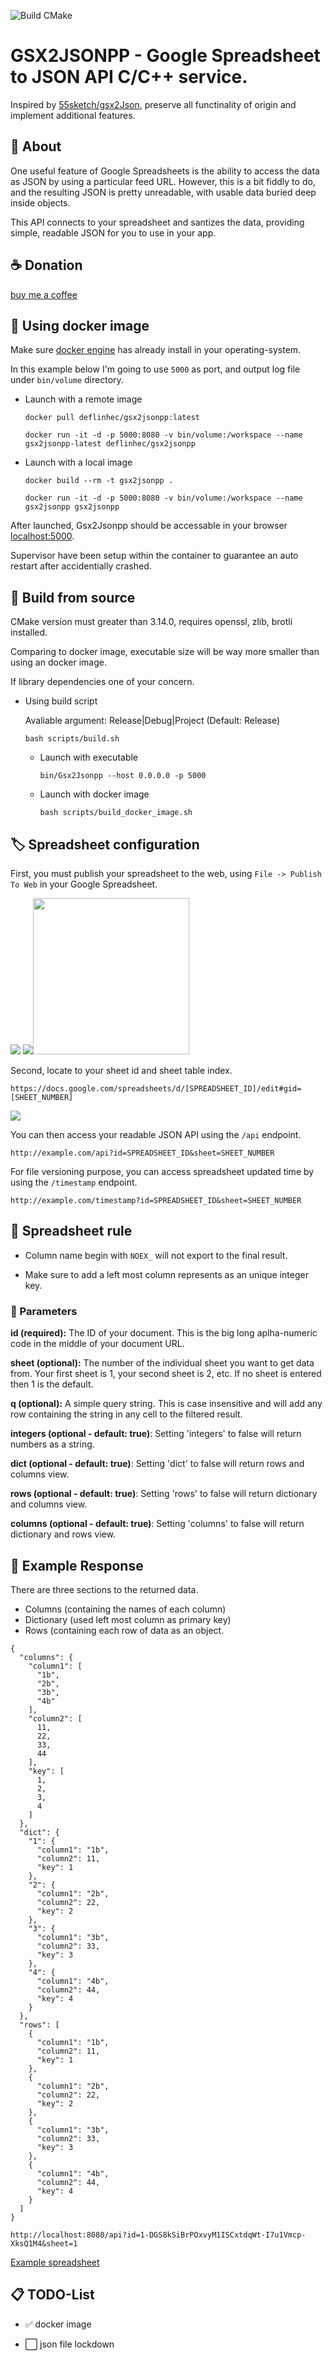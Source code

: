 ![Build CMake](https://github.com/deflinhec/gsx2jsonpp/workflows/Build%20CMake/badge.svg)
# GSX2JSONPP - Google Spreadsheet to JSON API C/C++ service.

Inspired by [55sketch/gsx2Json](https://github.com/55sketch/gsx2json), preserve all functinality of origin and implement additional features.

## :speech_balloon: About
One useful feature of Google Spreadsheets is the ability to access the data as JSON by using a particular feed URL. However, this is a bit fiddly to do, and the resulting JSON is pretty unreadable, with usable data buried deep inside objects.

This API connects to your spreadsheet and santizes the data, providing simple, readable JSON for you to use in your app.

## :coffee: Donation

[buy me a coffee](https://ko-fi.com/deflinhec) 
 
## :whale: Using docker image

Make sure [docker engine](https://www.docker.com/products/docker-desktop) has already install in your operating-system.

In this example below I'm going to use `5000` as port, and output log file under `bin/volume` directory.

- Launch with a remote image

    ```
    docker pull deflinhec/gsx2jsonpp:latest
    ```
    
    ```
    docker run -it -d -p 5000:8080 -v bin/volume:/workspace --name gsx2jsonpp-latest deflinhec/gsx2jsonpp
    ```

- Launch with a local image

    ```
    docker build --rm -t gsx2jsonpp .
    ```
    
    ```
    docker run -it -d -p 5000:8080 -v bin/volume:/workspace --name gsx2jsonpp gsx2jsonpp
    ```

After launched, Gsx2Jsonpp should be accessable in your browser [localhost:5000](http://localhost:5000/hi).

Supervisor have been setup within the container to guarantee an auto restart after accidentially crashed.

## :toolbox: Build from source

CMake version must greater than 3.14.0, requires openssl, zlib, brotli installed.

Comparing to docker image, executable size will be way more smaller than using an docker image.

If library dependencies one of your concern.

- Using build script

    Avaliable argument: Release|Debug|Project (Default: Release)
    
    ```
    bash scripts/build.sh
    ```
    
    - Launch with executable
        
        ```
        bin/Gsx2Jsonpp --host 0.0.0.0 -p 5000
        ```

    - Launch with docker image
        
        ```
        bash scripts/build_docker_image.sh
        ```

## :label: Spreadsheet configuration

First, you must publish your spreadsheet to the web, using `File -> Publish To Web` in your Google Spreadsheet.

![](https://raw.githubusercontent.com/deflinhec/GodotGoogleSheet/master/screenshots/step01.png) ![](https://raw.githubusercontent.com/deflinhec/GodotGoogleSheet/master/screenshots/step02.png)<img src="https://raw.githubusercontent.com/deflinhec/GodotGoogleSheet/master/screenshots/step03.png" width="250" />

Second, locate to your sheet id and sheet table index.

```
https://docs.google.com/spreadsheets/d/[SPREADSHEET_ID]/edit#gid=[SHEET_NUMBER]
```

![](https://raw.githubusercontent.com/deflinhec/GodotGoogleSheet/master/screenshots/step04.png)

You can then access your readable JSON API using the `/api` endpoint.

```
http://example.com/api?id=SPREADSHEET_ID&sheet=SHEET_NUMBER
```

For file versioning purpose, you can access spreadsheet updated time by using the `/timestamp` endpoint. 

```
http://example.com/timestamp?id=SPREADSHEET_ID&sheet=SHEET_NUMBER
```

## :dart: Spreadsheet rule

- Column name begin with `NOEX_` will not export to the final result.

- Make sure to add a left most column represents as an unique integer key.

### :memo: Parameters

**id (required):** The ID of your document. This is the big long aplha-numeric code in the middle of your document URL.

**sheet (optional):** The number of the individual sheet you want to get data from. Your first sheet is 1, your second sheet is 2, etc. If no sheet is entered then 1 is the default.

**q (optional):** A simple query string. This is case insensitive and will add any row containing the string in any cell to the filtered result.

**integers (optional - default: true)**: Setting 'integers' to false will return numbers as a string.

**dict (optional - default: true)**: Setting 'dict' to false will return rows and columns view.

**rows (optional - default: true)**: Setting 'rows' to false will return dictionary and columns view.

**columns (optional - default: true)**: Setting 'columns' to false will return dictionary and rows view.

## :bookmark: Example Response

There are three sections to the returned data.

- Columns (containing the names of each column)
- Dictionary (used left most column as primary key)
- Rows (containing each row of data as an object.

```
{
  "columns": {
    "column1": [
      "1b",
      "2b",
      "3b",
      "4b"
    ],
    "column2": [
      11,
      22,
      33,
      44
    ],
    "key": [
      1,
      2,
      3,
      4
    ]
  },
  "dict": {
    "1": {
      "column1": "1b",
      "column2": 11,
      "key": 1
    },
    "2": {
      "column1": "2b",
      "column2": 22,
      "key": 2
    },
    "3": {
      "column1": "3b",
      "column2": 33,
      "key": 3
    },
    "4": {
      "column1": "4b",
      "column2": 44,
      "key": 4
    }
  },
  "rows": [
    {
      "column1": "1b",
      "column2": 11,
      "key": 1
    },
    {
      "column1": "2b",
      "column2": 22,
      "key": 2
    },
    {
      "column1": "3b",
      "column2": 33,
      "key": 3
    },
    {
      "column1": "4b",
      "column2": 44,
      "key": 4
    }
  ]
}

```

`http://localhost:8080/api?id=1-DGS8kSiBrPOxvyM1ISCxtdqWt-I7u1Vmcp-XksQ1M4&sheet=1`

[Example spreadsheet](https://docs.google.com/spreadsheets/d/1-DGS8kSiBrPOxvyM1ISCxtdqWt-I7u1Vmcp-XksQ1M4/edit#gid=0)


## :clipboard: TODO-List

- :white_check_mark: docker image

- :white_large_square: json file lockdown


